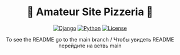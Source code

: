 <div align="center">

# 🍕 Amateur Site Pizzeria 🍕

[![Django](https://img.shields.io/badge/Django-5.2-green.svg)](https://www.djangoproject.com/)
[![Python](https://img.shields.io/badge/Python-3.10%2B-blue.svg)](https://python.org)
[![License](https://img.shields.io/badge/License-MIT-green.svg)](https://opensource.org/licenses/MIT)

To see the README go to the main branch / Чтобы увидеть README перейдите на ветвь main

</div>